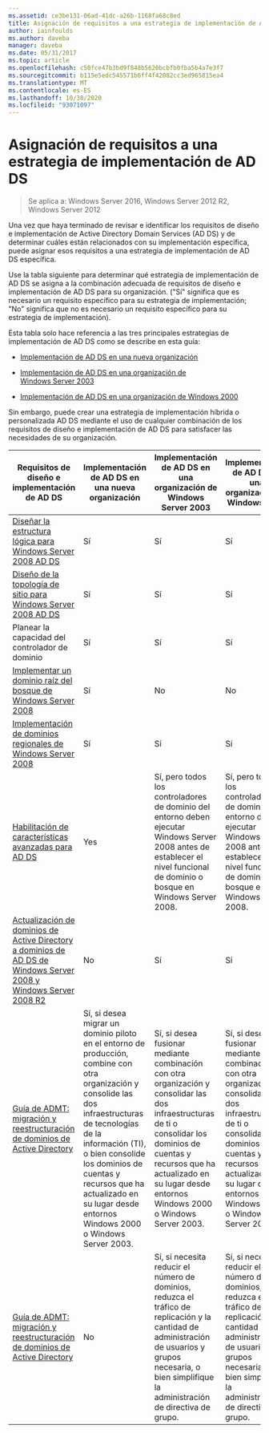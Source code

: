 ```yaml
---
ms.assetid: ce3be131-06ad-41dc-a26b-1168fa68c8ed
title: Asignación de requisitos a una estrategia de implementación de AD DS
author: iainfoulds
ms.author: daveba
manager: daveba
ms.date: 05/31/2017
ms.topic: article
ms.openlocfilehash: c50fce47b3bd9f848b5620bcbfb0fba5b4a7e3f7
ms.sourcegitcommit: b115e5edc545571b6ff4f42082cc3ed965815ea4
ms.translationtype: MT
ms.contentlocale: es-ES
ms.lasthandoff: 10/30/2020
ms.locfileid: "93071097"
---
```

# <a name="mapping-your-requirements-to-an-ad-ds-deployment-strategy"></a>Asignación de requisitos a una estrategia de implementación de AD DS

> Se aplica a: Windows Server 2016, Windows Server 2012 R2, Windows Server 2012

Una vez que haya terminado de revisar e identificar los requisitos de diseño e implementación de Active Directory Domain Services (AD DS) y de determinar cuáles están relacionados con su implementación específica, puede asignar esos requisitos a una estrategia de implementación de AD DS específica.

Use la tabla siguiente para determinar qué estrategia de implementación de AD DS se asigna a la combinación adecuada de requisitos de diseño e implementación de AD DS para su organización. ("Sí" significa que es necesario un requisito específico para su estrategia de implementación; "No" significa que no es necesario un requisito específico para su estrategia de implementación).

Esta tabla solo hace referencia a las tres principales estrategias de implementación de AD DS como se describe en esta guía:

-   [Implementación de AD DS en una nueva organización](../../ad-ds/plan/Deploying-AD-DS-in-a-New-Organization.md)

-   [Implementación de AD DS en una organización de Windows Server 2003](../../ad-ds/plan/Deploying-AD-DS-in-a-Windows-Server-2003-Organization.md)

-   [Implementación de AD DS en una organización de Windows 2000](../../ad-ds/plan/Deploying-AD-DS-in-a-Windows-2000-Organization.md)

Sin embargo, puede crear una estrategia de implementación híbrida o personalizada AD DS mediante el uso de cualquier combinación de los requisitos de diseño e implementación de AD DS para satisfacer las necesidades de su organización.

| Requisitos de diseño e implementación de AD DS | Implementación de AD DS en una nueva organización | Implementación de AD DS en una organización de Windows Server 2003 | Implementación de AD DS en una organización de Windows 2000 |
| ---------------------------------------- | ------------------------------------- | ----------------------------------------------------- |----------------------------------------------- |
| [Diseñar la estructura lógica para Windows Server 2008 AD DS](/previous-versions/windows/it-pro/windows-server-2008-r2-and-2008/cc770806(v=ws.10)) | Sí | Sí | Sí |
| [Diseño de la topología de sitio para Windows Server 2008 AD DS](Designing-the-Site-Topology.md) | Sí | Sí | Sí |
| Planear la capacidad del controlador de dominio | Sí | Sí | Sí |
| [Implementar un dominio raíz del bosque de Windows Server 2008](/previous-versions/windows/it-pro/windows-server-2008-r2-and-2008/cc731174(v=ws.10)) | Sí | No | No |
| [Implementación de dominios regionales de Windows Server 2008](/previous-versions/windows/it-pro/windows-server-2008-r2-and-2008/cc755118(v=ws.10)) | Sí | Sí | Sí |
| [Habilitación de características avanzadas para AD DS](../../ad-ds/plan/Enabling-Advanced-Features-for-AD-DS.md) | Yes |Sí, pero todos los controladores de dominio del entorno deben ejecutar Windows Server 2008 antes de establecer el nivel funcional de dominio o bosque en Windows Server 2008. | Sí, pero todos los controladores de dominio del entorno deben ejecutar Windows Server 2008 antes de establecer el nivel funcional de dominio o bosque en Windows Server 2008. |
| [Actualización de dominios de Active Directory a dominios de AD DS de Windows Server 2008 y Windows Server 2008 R2](/previous-versions/windows/it-pro/windows-server-2008-r2-and-2008/cc731188(v=ws.10)) | No | Sí | Sí |
| [Guía de ADMT: migración y reestructuración de dominios de Active Directory](/previous-versions/windows/it-pro/windows-server-2008-r2-and-2008/cc974332(v=ws.10)) | Sí, si desea migrar un dominio piloto en el entorno de producción, combine con otra organización y consolide las dos infraestructuras de tecnologías de la información (TI), o bien consolide los dominios de cuentas y recursos que ha actualizado en su lugar desde entornos Windows 2000 o Windows Server 2003. | Sí, si desea fusionar mediante combinación con otra organización y consolidar las dos infraestructuras de ti o consolidar los dominios de cuentas y recursos que ha actualizado en su lugar desde entornos Windows 2000 o Windows Server 2003. | Sí, si desea fusionar mediante combinación con otra organización y consolidar las dos infraestructuras de ti o consolidar los dominios de cuentas y recursos que ha actualizado en su lugar desde entornos Windows 2000 o Windows Server 2003. |
| [Guía de ADMT: migración y reestructuración de dominios de Active Directory](/previous-versions/windows/it-pro/windows-server-2008-r2-and-2008/cc974332(v=ws.10)) | No | Sí, si necesita reducir el número de dominios, reduzca el tráfico de replicación y la cantidad de administración de usuarios y grupos necesaria, o bien simplifique la administración de directiva de grupo. | Sí, si necesita reducir el número de dominios, reduzca el tráfico de replicación y la cantidad de administración de usuarios y grupos necesaria, o bien simplifique la administración de directiva de grupo. |
